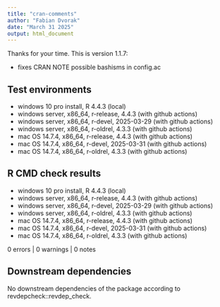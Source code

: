 ```yaml
---
title: "cran-comments"
author: "Fabian Dvorak"
date: "March 31 2025"
output: html_document
---
```


Thanks for your time. This is version 1.1.7:

* fixes CRAN NOTE possible bashisms in config.ac

## Test environments
* windows 10 pro install, R 4.4.3                (local)
* windows server, x86_64, r-release, 4.4.3       (with github actions)
* windows server, x86_64, r-devel, 2025-03-29    (with github actions)
* windows server, x86_64, r-oldrel, 4.3.3        (with github actions)
* mac OS 14.7.4, x86_64, r-release, 4.4.3        (with github actions)
* mac OS 14.7.4, x86_64, r-devel, 2025-03-31     (with github actions)
* mac OS 14.7.4, x86_64, r-oldrel, 4.3.3         (with github actions)

## R CMD check results
* windows 10 pro install, R 4.4.3                (local)
* windows server, x86_64, r-release, 4.4.3       (with github actions)
* windows server, x86_64, r-devel, 2025-03-29    (with github actions)
* windows server, x86_64, r-oldrel, 4.3.3        (with github actions)
* mac OS 14.7.4, x86_64, r-release, 4.4.3        (with github actions)
* mac OS 14.7.4, x86_64, r-devel, 2025-03-31     (with github actions)
* mac OS 14.7.4, x86_64, r-oldrel, 4.3.3         (with github actions)

0 errors | 0 warnings | 0 notes


## Downstream dependencies
No downstream dependencies of the package according to revdepcheck::revdep_check.



